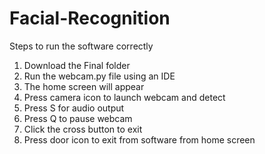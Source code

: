 # Facial-Recognition
Steps to run the software correctly
1. Download the Final folder
2. Run the webcam.py file using an IDE
3. The home screen will appear
4. Press camera icon to launch webcam and detect
5. Press S for audio output
6. Press Q to pause webcam
7. Click the cross button to exit
8. Press door icon to exit from software from home screen
